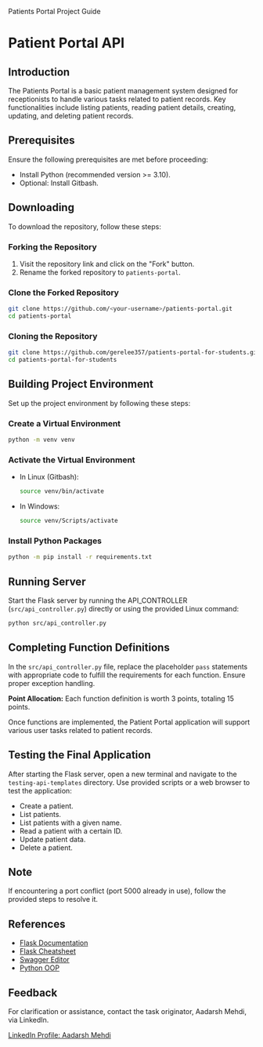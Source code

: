 Patients Portal Project Guide
# Patient Portal API

## Introduction

The Patients Portal is a basic patient management system designed for receptionists to handle various tasks related to patient records. Key functionalities include listing patients, reading patient details, creating, updating, and deleting patient records.

## Prerequisites

Ensure the following prerequisites are met before proceeding:

- Install Python (recommended version >= 3.10).
- Optional: Install Gitbash.

## Downloading

To download the repository, follow these steps:

### Forking the Repository

1. Visit the repository link and click on the "Fork" button.
2. Rename the forked repository to `patients-portal`.

### Clone the Forked Repository

```bash
git clone https://github.com/<your-username>/patients-portal.git
cd patients-portal
```

### Cloning the Repository

```bash
git clone https://github.com/gerelee357/patients-portal-for-students.git
cd patients-portal-for-students
```

## Building Project Environment

Set up the project environment by following these steps:

### Create a Virtual Environment

```bash
python -m venv venv
```

### Activate the Virtual Environment

- In Linux (Gitbash):

  ```bash
  source venv/bin/activate
  ```

- In Windows:

  ```bash
  source venv/Scripts/activate
  ```

### Install Python Packages

```bash
python -m pip install -r requirements.txt
```

## Running Server

Start the Flask server by running the API_CONTROLLER (`src/api_controller.py`) directly or using the provided Linux command:

```bash
python src/api_controller.py
```

## Completing Function Definitions

In the `src/api_controller.py` file, replace the placeholder `pass` statements with appropriate code to fulfill the requirements for each function. Ensure proper exception handling.

**Point Allocation:** Each function definition is worth 3 points, totaling 15 points.

Once functions are implemented, the Patient Portal application will support various user tasks related to patient records.

## Testing the Final Application

After starting the Flask server, open a new terminal and navigate to the `testing-api-templates` directory. Use provided scripts or a web browser to test the application:

- Create a patient.
- List patients.
- List patients with a given name.
- Read a patient with a certain ID.
- Update patient data.
- Delete a patient.

## Note

If encountering a port conflict (port 5000 already in use), follow the provided steps to resolve it.

## References

- [Flask Documentation](https://flask.palletsprojects.com/)
- [Flask Cheatsheet](https://flask.palletsprojects.com/en/2.0.x/cheatsheet/)
- [Swagger Editor](https://editor.swagger.io/)
- [Python OOP](https://docs.python.org/3/tutorial/classes.html)

## Feedback

For clarification or assistance, contact the task originator, Aadarsh Mehdi, via LinkedIn.

[LinkedIn Profile: Aadarsh Mehdi](https://www.linkedin.com/in/aadarsh-mehdi)
